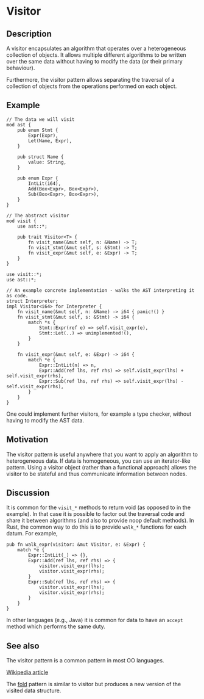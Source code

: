 # Visitor

## Description

A visitor encapsulates an algorithm that operates over a heterogeneous
collection of objects. It allows multiple different algorithms to be written
over the same data without having to modify the data (or their primary
behaviour).

Furthermore, the visitor pattern allows separating the traversal of a collection
of objects from the operations performed on each object.

## Example

```rust,ignore
// The data we will visit
mod ast {
    pub enum Stmt {
        Expr(Expr),
        Let(Name, Expr),
    }

    pub struct Name {
        value: String,
    }

    pub enum Expr {
        IntLit(i64),
        Add(Box<Expr>, Box<Expr>),
        Sub(Box<Expr>, Box<Expr>),
    }
}

// The abstract visitor
mod visit {
    use ast::*;

    pub trait Visitor<T> {
        fn visit_name(&mut self, n: &Name) -> T;
        fn visit_stmt(&mut self, s: &Stmt) -> T;
        fn visit_expr(&mut self, e: &Expr) -> T;
    }
}

use visit::*;
use ast::*;

// An example concrete implementation - walks the AST interpreting it as code.
struct Interpreter;
impl Visitor<i64> for Interpreter {
    fn visit_name(&mut self, n: &Name) -> i64 { panic!() }
    fn visit_stmt(&mut self, s: &Stmt) -> i64 {
        match *s {
            Stmt::Expr(ref e) => self.visit_expr(e),
            Stmt::Let(..) => unimplemented!(),
        }
    }

    fn visit_expr(&mut self, e: &Expr) -> i64 {
        match *e {
            Expr::IntLit(n) => n,
            Expr::Add(ref lhs, ref rhs) => self.visit_expr(lhs) + self.visit_expr(rhs),
            Expr::Sub(ref lhs, ref rhs) => self.visit_expr(lhs) - self.visit_expr(rhs),
        }
    }
}
```

One could implement further visitors, for example a type checker, without having
to modify the AST data.

## Motivation

The visitor pattern is useful anywhere that you want to apply an algorithm to
heterogeneous data. If data is homogeneous, you can use an iterator-like
pattern. Using a visitor object (rather than a functional approach) allows the
visitor to be stateful and thus communicate information between nodes.

## Discussion

It is common for the `visit_*` methods to return void (as opposed to in the
example). In that case it is possible to factor out the traversal code and share
it between algorithms (and also to provide noop default methods). In Rust, the
common way to do this is to provide `walk_*` functions for each datum. For
example,

```rust,ignore
pub fn walk_expr(visitor: &mut Visitor, e: &Expr) {
    match *e {
        Expr::IntLit(_) => {},
        Expr::Add(ref lhs, ref rhs) => {
            visitor.visit_expr(lhs);
            visitor.visit_expr(rhs);
        }
        Expr::Sub(ref lhs, ref rhs) => {
            visitor.visit_expr(lhs);
            visitor.visit_expr(rhs);
        }
    }
}
```

In other languages (e.g., Java) it is common for data to have an `accept` method
which performs the same duty.

## See also

The visitor pattern is a common pattern in most OO languages.

[Wikipedia article](https://en.wikipedia.org/wiki/Visitor_pattern)

The [fold](../creational/fold.md) pattern is similar to visitor but produces a
new version of the visited data structure.
